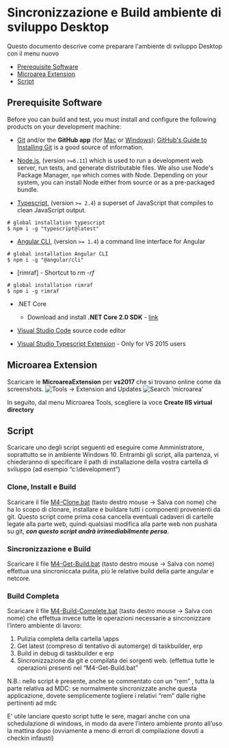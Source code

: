 # Sincronizzazione e Build ambiente di sviluppo Desktop

Questo documento descrive come preparare l'ambiente di sviluppo Desktop con il menu nuovo

* [Prerequisite Software](#prerequisite-software)
* [Microarea Extension](#microarea-extension)
* [Script](#Script)

## Prerequisite Software

Before you can build and test, you must install and configure the following products on your development machine:

* [Git](http://git-scm.com) and/or the **GitHub app** (for [Mac](http://mac.github.com) or
  [Windows](http://windows.github.com)); [GitHub's Guide to Installing
  Git](https://help.github.com/articles/set-up-git) is a good source of information.

* [Node.js](http://nodejs.org), (version `>=6.11`) which is used to run a development web server,
  run tests, and generate distributable files. We also use Node's Package Manager, `npm`
  which comes with Node. Depending on your system, you can install Node either from
  source or as a pre-packaged bundle.

* [Typescript](https://www.typescriptlang.org), (version `>= 2.4`) a superset of JavaScript that compiles to clean JavaScript output.

```shell
# global installation typescript
$ npm i -g "typescript@latest"
```

* [Angular CLI](https://cli.angular.io/), (version `>= 1.4`) a command line interface for Angular
```shell
# global installation Angular CLI
$ npm i -g "@angular/cli"
```

* [rimraf] - Shortcut to *rm -rf*
```shell
# global installation rimraf
$ npm i -g rimraf
```

* .NET Core

  * Download and install **.NET Core 2.0 SDK** - [link](https://www.microsoft.com/net/download/core)

* [Visual Studio Code](http://code.visualstudio.com/) source code editor

* [Visual Studio Typescript Extension](https://www.microsoft.com/en-us/download/details.aspx?id=48593) - Only for VS 2015 users

## Microarea Extension

Scaricare le **MicroareaExtension** per **vs2017** che si trovano online come da screenshots.
![Tools -> Extension and Updates](https://github.com/Microarea/Taskbuilder/blob/master/docs/img/microarea-extension-1.png)
![Search 'microarea'](https://github.com/Microarea/Taskbuilder/blob/master/docs/img/microarea-extension-2.jpg)

In seguito, dal menu Microarea Tools, scegliere la voce **Create IIS virtual directory**

## Script 

Scaricare uno degli script seguenti ed eseguire come Amministratore, soprattutto se in ambiente Windows 10.
Entrambi gli script, alla partenza, vi chiederanno di specificare il path di installazione della vostra cartella di sviluppo (ad esempio “c:\development”)

### Clone, Install e Build
Scaricare il file [M4-Clone.bat](https://github.com/Microarea/Taskbuilder/blob/master/docs/script/M4-Clone.bat) (tasto destro mouse -> Salva con nome) che ha lo scopo di clonare, installare e buildare tutti i componenti provenienti da git.
Questo script come prima cosa cancella eventuali cadaveri di cartelle legate alla parte web, quindi qualsiasi modifica alla parte web non pushata su git, ***con questo script andrà irrimediabilmente persa***.


### Sincronizzazione e Build
Scaricare il file [M4-Get-Build.bat](https://github.com/Microarea/Taskbuilder/blob/master/docs/script/M4-Get-Build.bat) (tasto destro mouse -> Salva con nome)  effettua una sincroniccata pulita, più le relative build della parte angular  e netcore.


### Build Completa
Scaricare il file [M4-Build-Complete.bat](https://github.com/Microarea/Taskbuilder/blob/master/docs/script/M4-Clone.bat) (tasto destro mouse -> Salva con nome) che effettua invece tutte  le operazioni necessarie a sincronizzare l’intero ambiente di lavoro:

 1. Pulizia completa della cartella \apps
 2. Get latest (compreso di tentativo di automerge)  di taskbuilder, erp 
 3. Build in debug di taskbuilder e erp
 4. Sincronizzazione da git e compilata dei sorgenti web. (effettua tutte le operazioni presenti nel “M4-Get-Build.bat”

N.B.: nello script è presente, anche se commentato con un “rem” , tutta la parte relativa ad MDC:  se normalmente sincronizzate anche questa applicazione, dovete semplicemente togliere i relativi “rem” dalle righe pertinenti ad mdc

E' utile lanciare questo script tutte le sere, magari anche con una schedulazione di windows, in modo da avere l’intero ambiente pronto all’uso la mattina dopo (ovviamente a meno di errori di compilazione dovuti a checkin infausti)
